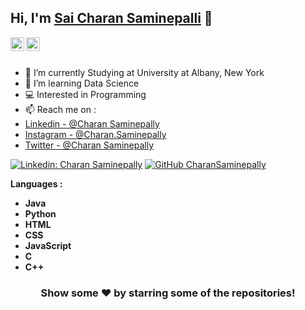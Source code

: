 ## Hi, I'm [Sai Charan Saminepalli](https://github.com/CharanSaminepally) 👋




<a href="https://www.linkedin.com/in/charansaminepally">
  <img align="left" alt="Monesh's Linkdein" width="22px" src="https://cdn.jsdelivr.net/npm/simple-icons@v3/icons/linkedin.svg" />
</a>
<a href="https://github.com/CharanSaminepally">
  <img align="left" alt="Pawan's Github" width="22px" src="https://cdn.jsdelivr.net/npm/simple-icons@v3/icons/github.svg" />
</a>

<br/>
<br/>



- 🔭 I’m currently Studying at University at Albany, New York
- 🌱 I’m learning Data Science
- 💻 Interested in Programming
- 📫 Reach me on : 
- [Linkedin - @Charan Saminepally](https://www.linkedin.com/in/charansaminepally) 
- [Instagram - @Charan.Saminepally](https://instagram.com/charan.saminepally?r=nametag) 
- [Twitter - @Charan Saminepally](https://twitter.com/charan_125)

[![Linkedin: Charan Saminepally](https://img.shields.io/badge/-CharanSaminepally-blue?style=flat-square&logo=Linkedin&logoColor=white&link=https://www.linkedin.com/in/charansaminepally)](https://www.linkedin.com/in/charansaminepally)
[![GitHub CharanSaminepally](https://img.shields.io/github/followers/iampawan?label=follow&style=social)](https://github.com/CharanSaminepally)


**Languages :**  

* **Java**
* **Python**
* **HTML**
* **CSS**
* **JavaScript**
* **C**
* **C++**

<div align="center">

### Show some ❤️ by starring some of the repositories!

</div>

